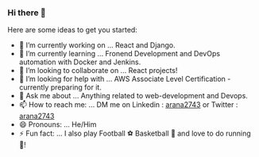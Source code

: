 ### Hi there 👋

Here are some ideas to get you started:

- 🔭 I’m currently working on ... React and Django.
- 🌱 I’m currently learning ... Fronend Development and DevOps automation with Docker and Jenkins.
- 👯 I’m looking to collaborate on ... React projects!
- 🤔 I’m looking for help with ... AWS Associate Level Certification - currently preparing for it.
- 💬 Ask me about ... Anything related to web-development and Devops.
- 📫 How to reach me: ... DM me on Linkedin : [arana2743](https://www.linkedin.com/in/arana2743) or Twitter : [arana2743](https://twitter.com/arana2743)
- 😄 Pronouns: ... He/Him
- ⚡ Fun fact: ... I also play Football ⚽ Basketball 🏀 and love to do running 🏃!
